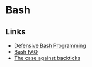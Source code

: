 # Bash

## Links

* [Defensive Bash Programming](http://www.kfirlavi.com/blog/2012/11/14/defensive-bash-programming/)
* [Bash FAQ](http://mywiki.wooledge.org/BashFAQ)
* [The case against backticks](http://www.davidpashley.com/2006/05/17/backticks/)
